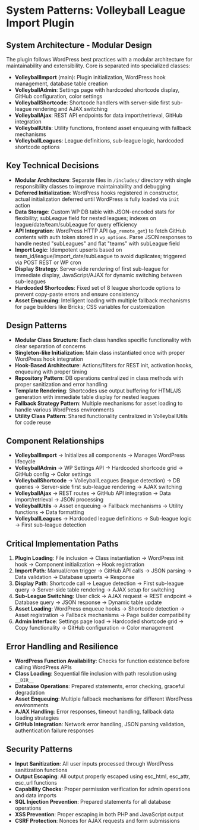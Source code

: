 # System Patterns: Volleyball League Import Plugin

## System Architecture - Modular Design
The plugin follows WordPress best practices with a modular architecture for maintainability and extensibility. Core is separated into specialized classes:

- **VolleyballImport** (main): Plugin initialization, WordPress hook management, database table creation
- **VolleyballAdmin**: Settings page with hardcoded shortcode display, GitHub configuration, color settings
- **VolleyballShortcode**: Shortcode handlers with server-side first sub-league rendering and AJAX switching
- **VolleyballAjax**: REST API endpoints for data import/retrieval, GitHub integration
- **VolleyballUtils**: Utility functions, frontend asset enqueuing with fallback mechanisms
- **VolleyballLeagues**: League definitions, sub-league logic, hardcoded shortcode options

## Key Technical Decisions
- **Modular Architecture**: Separate files in `/includes/` directory with single responsibility classes to improve maintainability and debugging
- **Deferred Initialization**: WordPress hooks registered in constructor, actual initialization deferred until WordPress is fully loaded via `init` action
- **Data Storage**: Custom WP DB table with JSON-encoded stats for flexibility; subLeague field for nested leagues; indexes on league/date/team/subLeague for query efficiency
- **API Integration**: WordPress HTTP API (`wp_remote_get`) to fetch GitHub contents with auth token stored in `wp_options`. Parse JSON responses to handle nested "subLeagues" and flat "teams" with subLeague field
- **Import Logic**: Idempotent upserts based on team_id/league/import_date/subLeague to avoid duplicates; triggered via POST REST or WP cron
- **Display Strategy**: Server-side rendering of first sub-league for immediate display, JavaScript/AJAX for dynamic switching between sub-leagues
- **Hardcoded Shortcodes**: Fixed set of 8 league shortcode options to prevent copy-paste errors and ensure consistency
- **Asset Enqueuing**: Intelligent loading with multiple fallback mechanisms for page builders like Bricks; CSS variables for customization

## Design Patterns
- **Modular Class Structure**: Each class handles specific functionality with clear separation of concerns
- **Singleton-like Initialization**: Main class instantiated once with proper WordPress hook integration
- **Hook-Based Architecture**: Actions/filters for REST init, activation hooks, enqueuing with proper timing
- **Repository Pattern**: DB operations centralized in class methods with proper sanitization and error handling
- **Template Rendering**: Shortcodes use output buffering for HTML/JS generation with immediate table display for nested leagues
- **Fallback Strategy Pattern**: Multiple mechanisms for asset loading to handle various WordPress environments
- **Utility Class Pattern**: Shared functionality centralized in VolleyballUtils for code reuse

## Component Relationships
- **VolleyballImport** → Initializes all components → Manages WordPress lifecycle
- **VolleyballAdmin** → WP Settings API → Hardcoded shortcode grid → GitHub config → Color settings
- **VolleyballShortcode** → VolleyballLeagues (league detection) → DB queries → Server-side first sub-league rendering → AJAX switching
- **VolleyballAjax** → REST routes → GitHub API integration → Data import/retrieval → JSON processing
- **VolleyballUtils** → Asset enqueuing → Fallback mechanisms → Utility functions → Data formatting
- **VolleyballLeagues** → Hardcoded league definitions → Sub-league logic → First sub-league detection

## Critical Implementation Paths
1. **Plugin Loading**: File inclusion → Class instantiation → WordPress init hook → Component initialization → Hook registration
2. **Import Path**: Manual/cron trigger → GitHub API calls → JSON parsing → Data validation → Database upserts → Response
3. **Display Path**: Shortcode call → League detection → First sub-league query → Server-side table rendering → AJAX setup for switching
4. **Sub-League Switching**: User click → AJAX request → REST endpoint → Database query → JSON response → Dynamic table update
5. **Asset Loading**: WordPress enqueue hooks → Shortcode detection → Asset registration → Fallback mechanisms → Page builder compatibility
6. **Admin Interface**: Settings page load → Hardcoded shortcode grid → Copy functionality → GitHub configuration → Color management

## Error Handling and Resilience
- **WordPress Function Availability**: Checks for function existence before calling WordPress APIs
- **Class Loading**: Sequential file inclusion with path resolution using `__DIR__`
- **Database Operations**: Prepared statements, error checking, graceful degradation
- **Asset Enqueuing**: Multiple fallback mechanisms for different WordPress environments
- **AJAX Handling**: Error responses, timeout handling, fallback data loading strategies
- **GitHub Integration**: Network error handling, JSON parsing validation, authentication failure responses

## Security Patterns
- **Input Sanitization**: All user inputs processed through WordPress sanitization functions
- **Output Escaping**: All output properly escaped using esc_html, esc_attr, esc_url functions
- **Capability Checks**: Proper permission verification for admin operations and data imports
- **SQL Injection Prevention**: Prepared statements for all database operations
- **XSS Prevention**: Proper escaping in both PHP and JavaScript output
- **CSRF Protection**: Nonces for AJAX requests and form submissions